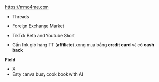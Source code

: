 https://mmo4me.com

- Threads
- Foreign Exchange Market
- TikTok Beta and Youtube Short

- Gắn link giỏ hàng TT (**affiliate**) xong mua bằng **credit card** và có **cash back**

**Field**

- X
- Esty canva busy cook book with AI

